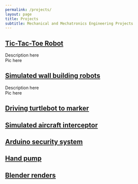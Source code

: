 ```yaml
---
permalink: /projects/
layout: page
title: Projects
subtitle: Mechanical and Mechatronics Engineering Projects
---
```


## [Tic-Tac-Toe Robot](/tic-tac-toe-robot/)
Description here\
Pic here

## [Simulated wall building robots](/wall-building-robots/)
Description here\
Pic here

## [Driving turtlebot to marker](/driving-turtlebot-to-marker/)
## [Simulated aircraft interceptor](/aircraft-interceptor/)
## [Arduino security system](/arduino-security-system/)
## [Hand pump](/hand-pump/)
## [Blender renders](/blender/)